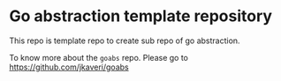 # Go abstraction template repository

This repo is template repo to create sub repo of go abstraction.

To know more about the `goabs` repo. Please go to https://github.com/jkaveri/goabs